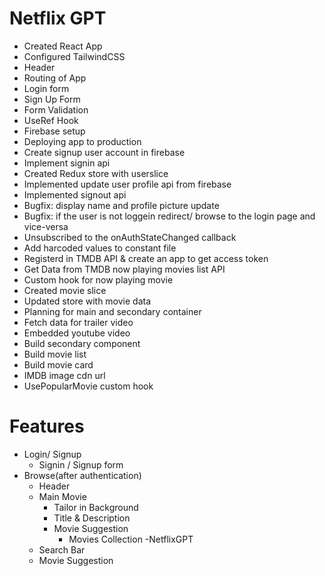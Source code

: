 # Netflix GPT

- Created React App
- Configured TailwindCSS
- Header
- Routing of App
- Login form
- Sign Up Form
- Form Validation
- UseRef Hook
- Firebase setup
- Deploying app to production
- Create signup user account in firebase
- Implement signin api
- Created Redux store with userslice
- Implemented update user profile api from firebase
- Implemented signout api
- Bugfix: display name and profile picture update
- Bugfix: if the user is not loggein redirect/ browse to the login page and vice-versa
- Unsubscribed to the onAuthStateChanged callback
- Add harcoded values to constant file
- Registerd in TMDB API & create an app to get access token
- Get Data from TMDB now playing movies list API
- Custom hook for now playing movie
- Created movie slice
- Updated store with movie data
- Planning for main and secondary container
- Fetch data for trailer video
- Embedded youtube video
- Build secondary component
- Build movie list
- Build movie card
- IMDB image cdn url
- UsePopularMovie custom hook



# Features

- Login/ Signup
   - Signin / Signup form
- Browse(after authentication)
   - Header
   - Main Movie
     - Tailor in Background
     - Title & Description
     - Movie Suggestion
       - Movies Collection
-NetflixGPT
   -  Search Bar
   -  Movie Suggestion